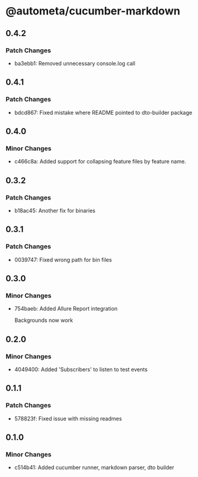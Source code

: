 # @autometa/cucumber-markdown

## 0.4.2

### Patch Changes

- ba3ebb1: Removed unnecessary console.log call

## 0.4.1

### Patch Changes

- bdcd867: Fixed mistake where README pointed to dto-builder package

## 0.4.0

### Minor Changes

- c466c8a: Added support for collapsing feature files by feature name.

## 0.3.2

### Patch Changes

- b18ac45: Another fix for binaries

## 0.3.1

### Patch Changes

- 0039747: Fixed wrong path for bin files

## 0.3.0

### Minor Changes

- 754baeb: Added Allure Report integration

  Backgrounds now work

## 0.2.0

### Minor Changes

- 4049400: Added 'Subscribers' to listen to test events

## 0.1.1

### Patch Changes

- 578823f: Fixed issue with missing readmes

## 0.1.0

### Minor Changes

- c514b41: Added cucumber runner, markdown parser, dto builder
